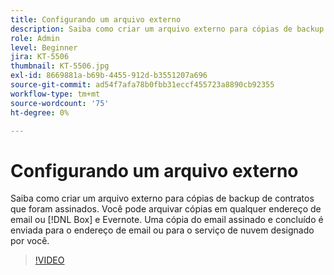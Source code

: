 ```yaml
---
title: Configurando um arquivo externo
description: Saiba como criar um arquivo externo para cópias de backup de contratos que foram assinados
role: Admin
level: Beginner
jira: KT-5506
thumbnail: KT-5506.jpg
exl-id: 8669881a-b69b-4455-912d-b3551207a696
source-git-commit: ad54f7afa78b0fbb31eccf455723a8890cb92355
workflow-type: tm+mt
source-wordcount: '75'
ht-degree: 0%

---
```


# Configurando um arquivo externo

Saiba como criar um arquivo externo para cópias de backup de contratos que foram assinados. Você pode arquivar cópias em qualquer endereço de email ou [!DNL Box] e Evernote. Uma cópia do email assinado e concluído é enviada para o endereço de email ou para o serviço de nuvem designado por você.

>[!VIDEO](https://video.tv.adobe.com/v/3409072?quality=12&learn=on&hidetitle=true)